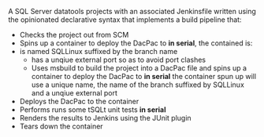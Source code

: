 A SQL Server datatools projects with an associated Jenkinsfile written using the opinionated declarative syntax that implements a build pipeline that:

- Checks the project out from SCM
- Spins up a container to deploy the DacPac to **in serial**, the contained is:
- is named SQLLinux suffixed by the branch name
  - has a unqiue external port so as to avoid port clashes
  - Uses msbuild to build the project into a DacPac file and spins up a container to deploy the DacPac to **in serial** the container spun     up will use a unique name, the name of the branch suffixed by SQLLinux and a unqiue external port
- Deploys the DacPac to the container
- Performs runs some tSQLt unit tests **in serial**
- Renders the results to Jenkins using the JUnit plugin
- Tears down the container
